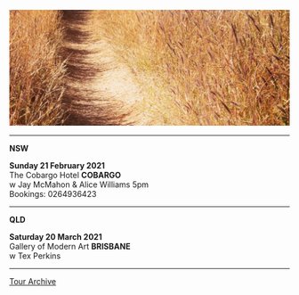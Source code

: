 ![](data/image/news/tourbanner2.jpg)

* * * * *

**NSW**

**Sunday 21 February 2021**\
The Cobargo Hotel **COBARGO**\
w Jay McMahon & Alice Williams 
5pm\
Bookings: 0264936423

* * * * *

**QLD**

**Saturday 20 March 2021**\
Gallery of Modern Art **BRISBANE**\
w Tex Perkins 

* * * * *

[Tour Archive](tour/archive)
